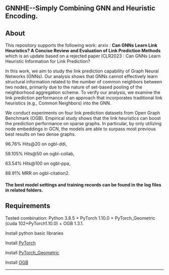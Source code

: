 ## GNNHE--Simply Combining GNN and Heuristic Encoding.


About
-----
This repository supports the following work: arxiv : **Can GNNs Learn Link Heuristics? A Concise Review and Evaluation of Link Prediction Methods** which is an update based on a rejected paper ICLR2023 : Can GNNs Learn Heuristic Information for Link Prediction?

In this work, we aim to study the link prediction capability of Graph Neural Networks (GNNs). Our analysis shows that GNNs cannot effectively learn structural information related to the number of common neighbors between two nodes, primarily due to the nature of set-based pooling of the neighborhood aggregation scheme. To verify our analysis, we examine the link prediction performance of an approach that incorporates traditional link heuristics (e.g., Common Neighbors) into the GNN.

We conduct experiments on four link prediction datasets from  Open Graph Benchmark (OGB). Empirical study shows that the link heuristics can boost the prediction performance on sparse graphs. In particular, by only utilizing node embeddings in GCN, the models are able to surpass most previous best results on two dense graphs.

96.76\% Hits@20 on ogbl-ddi,

58.105\% Hits@50 on ogbl-collab,

63.54\% Hits@100 on ogbl-ppa,

88.91\% MRR on ogbl-citation2.

#### The best model settings and training records can be found in the log files in related folders.

Requirements
------------

Tested combination: Python 3.8.5 + PyTorch 1.10.0 + PyTorch\_Geometric (cuda 102+PyTorch1.10.0) + OGB 1.3.1.

Install python basic libraries

Install [PyTorch](https://pytorch.org/)

Install [PyTorch\_Geometric](https://pytorch-geometric.readthedocs.io/en/latest/notes/installation.html)

Install [OGB](https://ogb.stanford.edu/docs/home/)

<!-- Usages -->
------
<!--
### Contents description

    main_pred.py, utils.py, models.py -->
